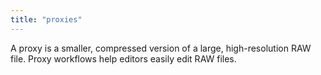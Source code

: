 ```yaml
---
title: "proxies"
---
```


A proxy is a smaller, compressed version of a large, high-resolution RAW file. 
Proxy workflows help editors easily edit RAW files.



